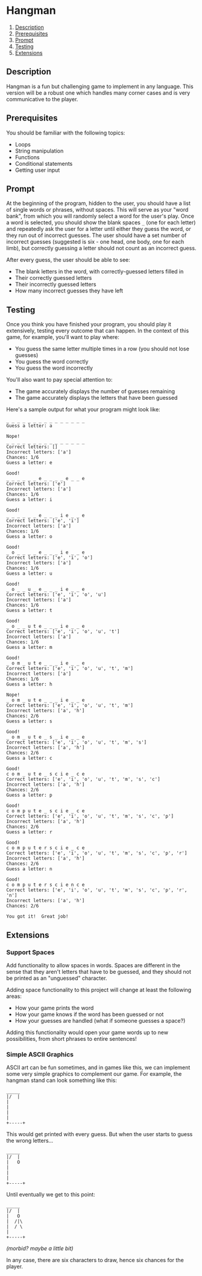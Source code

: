 # Hangman

1. [Description](#description)
2. [Prerequisites](#prerequisites)
3. [Prompt](#prompt)
4. [Testing](#testing)
5. [Extensions](#extensions)

## Description

Hangman is a fun but challenging game to implement in any language. This version will be a robust one which handles many corner cases and is very communicative to the player.

## Prerequisites

You should be familiar with the following topics:

- Loops
- String manipulation
- Functions
- Conditional statements
- Getting user input

## Prompt

At the beginning of the program, hidden to the user, you should have a list of single words or phrases, without spaces. This will serve as your "word bank", from which you will randomly select a word for the user's play. Once a word is selected, you should show the blank spaces `_` (one for each letter) and repeatedly ask the user for a letter until either they guess the word, or they run out of incorrect guesses. The user should have a set number of incorrect guesses (suggested is six - one head, one body, one for each limb), but correctly guessing a letter should not count as an incorrect guess.

After every guess, the user should be able to see:

- The blank letters in the word, with correctly-guessed letters filled in
- Their correctly guessed letters
- Their incorrectly guessed letters
- How many incorrect guesses they have left

## Testing

Once you think you have finished your program, you should play it extensively, testing every outcome that can happen. In the context of this game, for example, you'll want to play where:

- You guess the same letter multiple times in a row (you should not lose guesses)
- You guess the word correctly
- You guess the word incorrectly

You'll also want to pay special attention to:

- The game accurately displays the number of guesses remaining
- The game accurately displays the letters that have been guessed

Here's a sample output for what your program might look like:

```
_ _ _ _ _ _ _ _ _ _ _ _ _ _ _
Guess a letter: a

Nope!
_ _ _ _ _ _ _ _ _ _ _ _ _ _ _
Correct letters: []
Incorrect letters: ['a']
Chances: 1/6
Guess a letter: e

Good!
_ _ _ _ _ _ e _ _ _ _ e _ _ e
Correct letters: ['e']
Incorrect letters: ['a']
Chances: 1/6
Guess a letter: i

Good!
_ _ _ _ _ _ e _ _ _ i e _ _ e
Correct letters: ['e', 'i']
Incorrect letters: ['a']
Chances: 1/6
Guess a letter: o

Good!
_ o _ _ _ _ e _ _ _ i e _ _ e
Correct letters: ['e', 'i', 'o']
Incorrect letters: ['a']
Chances: 1/6
Guess a letter: u

Good!
_ o _ _ u _ e _ _ _ i e _ _ e
Correct letters: ['e', 'i', 'o', 'u']
Incorrect letters: ['a']
Chances: 1/6
Guess a letter: t

Good!
_ o _ _ u t e _ _ _ i e _ _ e
Correct letters: ['e', 'i', 'o', 'u', 't']
Incorrect letters: ['a']
Chances: 1/6
Guess a letter: m

Good!
_ o m _ u t e _ _ _ i e _ _ e
Correct letters: ['e', 'i', 'o', 'u', 't', 'm']
Incorrect letters: ['a']
Chances: 1/6
Guess a letter: h

Nope!
_ o m _ u t e _ _ _ i e _ _ e
Correct letters: ['e', 'i', 'o', 'u', 't', 'm']
Incorrect letters: ['a', 'h']
Chances: 2/6
Guess a letter: s

Good!
_ o m _ u t e _ s _ i e _ _ e
Correct letters: ['e', 'i', 'o', 'u', 't', 'm', 's']
Incorrect letters: ['a', 'h']
Chances: 2/6
Guess a letter: c

Good!
c o m _ u t e _ s c i e _ c e
Correct letters: ['e', 'i', 'o', 'u', 't', 'm', 's', 'c']
Incorrect letters: ['a', 'h']
Chances: 2/6
Guess a letter: p

Good!
c o m p u t e _ s c i e _ c e
Correct letters: ['e', 'i', 'o', 'u', 't', 'm', 's', 'c', 'p']
Incorrect letters: ['a', 'h']
Chances: 2/6
Guess a letter: r

Good!
c o m p u t e r s c i e _ c e
Correct letters: ['e', 'i', 'o', 'u', 't', 'm', 's', 'c', 'p', 'r']
Incorrect letters: ['a', 'h']
Chances: 2/6
Guess a letter: n

Good!
c o m p u t e r s c i e n c e
Correct letters: ['e', 'i', 'o', 'u', 't', 'm', 's', 'c', 'p', 'r', 'n']
Incorrect letters: ['a', 'h']
Chances: 2/6

You got it!  Great job!
```

## Extensions

### Support Spaces

Add functionality to allow spaces in words. Spaces are different in the sense that they aren't letters that have to be guessed, and they should not be printed as an "unguessed" character.

Adding space functionality to this project will change at least the following areas:

- How your game prints the word
- How your game knows if the word has been guessed or not
- How your guesses are handled (what if someone guesses a space?)

Adding this functionality would open your game words up to new possibilities, from short phrases to entire sentences!

### Simple ASCII Graphics

ASCII art can be fun sometimes, and in games like this, we can implement some very simple graphics to complement our game. For example, the hangman stand can look something like this:

```
_____
|/  |
|
|
|
|
+-----+
```

This would get printed with every guess. But when the user starts to guess the wrong letters...

```
_____
|/  |
|   O
|
|
|
+-----+
```

Until eventually we get to this point:

```
_____
|/  |
|   O
|  /|\
|  / \
|
+-----+
```

_(morbid? maybe a little bit)_

In any case, there are six characters to draw, hence six chances for the player.
